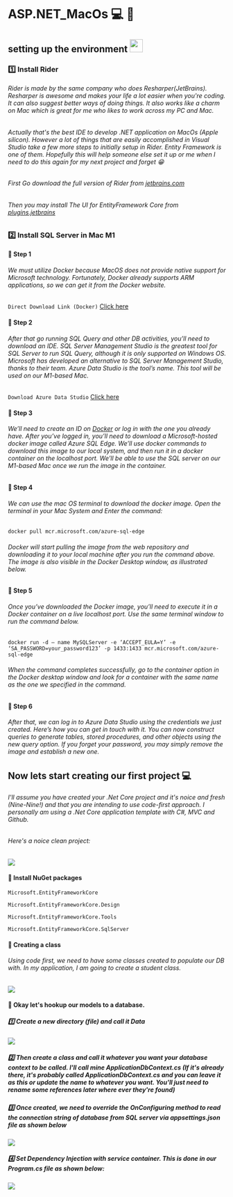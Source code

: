 # ASP.NET_MacOs 💻 🍏 
## setting up the environment <img src="https://media.giphy.com/media/WUlplcMpOCEmTGBtBW/giphy.gif" width="30">
### 1️⃣ Install Rider
###### Rider is made by the same company who does Resharper(JetBrains). Resharper is awesome and makes your life a lot easier when you're coding. It can also suggest better ways of doing things. It also works like a charm on Mac which is great for me who likes to work across my PC and Mac. 
###### Actually that's the best IDE to develop .NET application on MacOs (Apple silicon). However a lot of things that are easily accomplished in Visual Studio take a few more steps to initially setup in Rider. Entity Framework is one of them. Hopefully this will help someone else set it up or me when I need to do this again for my next project and forget 😁
###### First Go download the full version of Rider from [jetbrains.com](https://www.jetbrains.com/dotnet)
###### Then you may install The UI for EntityFramework Core from [plugins.jetbrains](https://plugins.jetbrains.com/plugin/18147-entity-framework-core-ui)
### 2️⃣ Install SQL Server in Mac M1
#### 🔴 Step 1
###### We must utilize Docker because MacOS does not provide native support for Microsoft technology. Fortunately, Docker already supports ARM applications, so we can get it from the Docker website. 
`Direct Download Link (Docker)` [Click here](https://desktop.docker.com/mac/stable/arm64/Docker.dmg?utm_source=docker&utm_medium=webreferral&utm_campaign=dd-smartbutton&utm_location=header)
#### 🔴 Step 2
###### After that go running SQL Query and other DB activities, you’ll need to download an IDE. SQL Server Management Studio is the greatest tool for SQL Server to run SQL Query, although it is only supported on Windows OS. Microsoft has developed an alternative to SQL Server Management Studio, thanks to their team. Azure Data Studio is the tool’s name. This tool will be used on our M1-based Mac.
`Download Azure Data Studio` [Click here](https://docs.microsoft.com/en-us/sql/azure-data-studio/download-azure-data-studio?view=sql-server-ver15#get-azure-data-studio-for-macos)
#### 🔴 Step 3
###### We’ll need to create an ID on [Docker](https://hub.docker.com) or log in with the one you already have. After you’ve logged in, you’ll need to download a Microsoft-hosted docker image called Azure SQL Edge. We’ll use docker commands to download this image to our local system, and then run it in a docker container on the localhost port. We’ll be able to use the SQL server on our M1-based Mac once we run the image in the container.
#### 🔴 Step 4
###### We can use the mac OS terminal to download the docker image. Open the terminal in your Mac System and Enter the command:
`docker pull mcr.microsoft.com/azure-sql-edge` 
###### Docker will start pulling the image from the web repository and downloading it to your local machine after you run the command above. The image is also visible in the Docker Desktop window, as illustrated below.
#### 🔴 Step 5
###### Once you’ve downloaded the Docker image, you’ll need to execute it in a Docker container on a live localhost port. Use the same terminal window to run the command below. 
`docker run -d — name MySQLServer -e ‘ACCEPT_EULA=Y’ -e ‘SA_PASSWORD=your_password123’ -p 1433:1433 mcr.microsoft.com/azure-sql-edge`
###### When the command completes successfully, go to the container option in the Docker desktop window and look for a container with the same name as the one we specified in the command.
#### 🔴 Step 6
###### After that, we can log in to Azure Data Studio using the credentials we just created. Here’s how you can get in touch with it. You can now construct queries to generate tables, stored procedures, and other objects using the new query option. If you forget your password, you may simply remove the image and establish a new one.
## Now lets start creating our first project 💻
###### I'll assume you have created your .Net Core project and it's noice and fresh (Nine-Nine!) and that you are intending to use code-first approach. I personally am using a .Net Core application template with C#, MVC and Github. 
###### Here's a noice clean project:
<img src='images/Screen Shot 2022-02-11 at 11.47.08 PM.png'>


#### 🔴 Install NuGet packages 

`Microsoft.EntityFrameworkCore`

`Microsoft.EntityFrameworkCore.Design`

`Microsoft.EntityFrameworkCore.Tools`

`Microsoft.EntityFrameworkCore.SqlServer`

#### 🔴 Creating a class 
###### Using code first, we need to have some classes created to populate our DB with. In my application, I am going to create a student class.
<img src='images/Screen Shot 2022-02-12 at 12.04.53 AM.png'>

#### 🔴 Okay let's hookup our models to a database.
##### 1️⃣ Create a new directory (file) and call it Data 
<img src ='images/Screen Shot 2022-02-12 at 12.15.07 AM.png'>

##### 2️⃣ Then create a class and call it whatever you want your database context to be called. I'll call mine ApplicationDbContext.cs (If it's already there, it's probably called ApplicationDbContext.cs and you can leave it as this or update the name to whatever you want. You'll just need to rename some references later where ever they're found) 
##### 3️⃣ Once created, we need to override the OnConfiguring method to read the connection string of database from SQL server via appsettings.json file as shown below
<img src = 'images/code-snapshot.png'>

##### 4️⃣ Set Dependency Injection with service container. This is done in our Program.cs file as shown below:
<img src='images/Screen Shot 2022-02-12 at 12.36.15 AM.png'>
